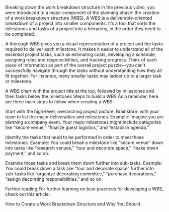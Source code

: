 Breaking down the work breakdown structure
In the previous video, you were introduced to a major component of the planning phase: the creation of a work breakdown structure (WBS). A WBS is a deliverable-oriented breakdown of a project into smaller components. It’s a tool that sorts the milestones and tasks of a project into a hierarchy, in the order they need to be completed. 

A thorough WBS gives you a visual representation of a project and the tasks required to deliver each milestone. It makes it easier to understand all of the essential project tasks, such as estimating costs, developing a schedule, assigning roles and responsibilities, and tracking progress. Think of each piece of information as part of the overall project puzzle—you can’t successfully navigate through the tasks without understanding how they all fit together. For instance, many smaller tasks may ladder up to a larger task or milestone.

A WBS chart with the project title at the top, followed by milestones and then tasks below the milestones
Steps to build a WBS
As a reminder, here are three main steps to follow when creating a WBS: 

Start with the high-level, overarching project picture. Brainstorm with your team to list the major deliverables and milestones. Example: Imagine you are planning a company event. Your major milestones might include categories like “secure venue,”  “finalize guest logistics,” and “establish agenda.”

Identify the tasks that need to be performed in order to meet those milestones. Example: You could break a milestone like “secure venue” down into tasks like “research venues,” “tour and decorate space,” “make down payment,” and so on. 

Examine those tasks and break them down further into sub-tasks. Example: You could break down a task like “tour and decorate space” further into sub-tasks like “organize decorating committee,” “purchase decorations,” “assign decorating responsibilities,” and so on. 

Further reading
For further learning on best practices for developing a WBS, check out this article:

How to Create a Work Breakdown Structure and Why You Should

